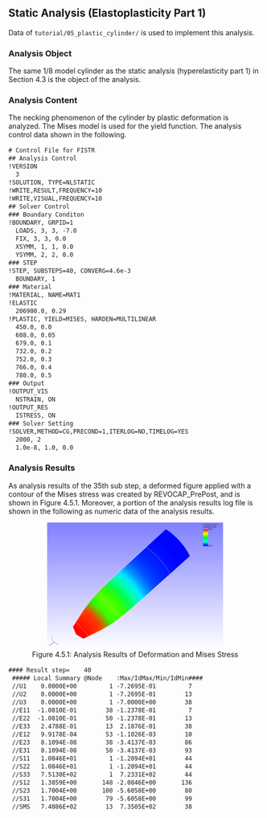 ## Static Analysis (Elastoplasticity Part 1)

Data of `tutorial/05_plastic_cylinder/` is used to implement this analysis.

### Analysis Object

The same 1/8 model cylinder as the static analysis (hyperelasticity part 1) in Section 4.3 is the object of the analysis.

### Analysis Content

The necking phenomenon of the cylinder by plastic deformation is analyzed. The Mises model is used for the yield function. The analysis control data shown in the following.

```
# Control File for FISTR
## Analysis Control
!VERSION
  3
!SOLUTION, TYPE=NLSTATIC
!WRITE,RESULT,FREQUENCY=10
!WRITE,VISUAL,FREQUENCY=10
## Solver Control
### Boundary Conditon
!BOUNDARY, GRPID=1
  LOADS, 3, 3, -7.0
  FIX, 3, 3, 0.0
  XSYMM, 1, 1, 0.0
  YSYMM, 2, 2, 0.0
### STEP
!STEP, SUBSTEPS=40, CONVERG=4.6e-3
  BOUNDARY, 1
### Material
!MATERIAL, NAME=MAT1
!ELASTIC
  206900.0, 0.29
!PLASTIC, YIELD=MISES, HARDEN=MULTILINEAR
  450.0, 0.0
  608.0, 0.05
  679.0, 0.1
  732.0, 0.2
  752.0, 0.3
  766.0, 0.4
  780.0, 0.5
### Output
!OUTPUT_VIS
  NSTRAIN, ON
!OUTPUT_RES
  ISTRESS, ON
### Solver Setting
!SOLVER,METHOD=CG,PRECOND=1,ITERLOG=NO,TIMELOG=YES
  2000, 2
  1.0e-8, 1.0, 0.0
```

### Analysis Results

As analysis results of the 35th sub step, a deformed figure applied with a contour of the Mises stress was created by REVOCAP\_PrePost, and is shown in Figure 4.5.1. Moreover, a portion of the analysis results log file is shown in the following as numeric data of the analysis results.

<div style="text-align: center;">
<img src="./media/tutorial05_01.png" width="350px"><br>
Figure 4.5.1: Analysis Results of Deformation and Mises Stress
</div>

```
#### Result step=    40
 ##### Local Summary @Node    :Max/IdMax/Min/IdMin####
 //U1    0.0000E+00         1 -7.2695E-01         7
 //U2    0.0000E+00         1 -7.2695E-01        13
 //U3    0.0000E+00         1 -7.0000E+00        38
 //E11  -1.0810E-01        38 -1.2378E-01         7
 //E22  -1.0810E-01        50 -1.2378E-01        13
 //E33   2.4788E-01        13  2.1876E-01        38
 //E12   9.9178E-04        53 -1.1026E-03        10
 //E23   8.1094E-08        38 -3.4137E-03        86
 //E31   8.1094E-08        50 -3.4137E-03        93
 //S11   1.0846E+01         1 -1.2094E+01        44
 //S22   1.0846E+01         1 -1.2094E+01        44
 //S33   7.5130E+02         1  7.2331E+02        44
 //S12   1.3859E+00       148 -2.0846E+00       136
 //S23   1.7004E+00       100 -5.6058E+00        80
 //S31   1.7004E+00        79 -5.6058E+00        99
 //SMS   7.4086E+02        13  7.3505E+02        38
```
